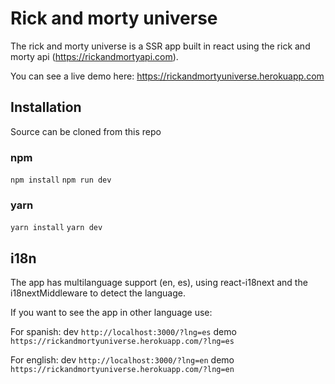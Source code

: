 # Rick and morty universe

The rick and morty universe is a SSR app built in react using the rick and morty api (https://rickandmortyapi.com).

You can see a live demo here: https://rickandmortyuniverse.herokuapp.com

## Installation

Source can be cloned from this repo
### npm
`npm install`
`npm run dev`

### yarn
`yarn install`
`yarn dev`

## i18n

The app has multilanguage support  (en, es), using react-i18next and the i18nextMiddleware to detect the language. 

If you want to see the app in other language use:

For spanish:
	dev
`http://localhost:3000/?lng=es`
demo
`https://rickandmortyuniverse.herokuapp.com/?lng=es`

For english:
dev
`http://localhost:3000/?lng=en`
demo
`https://rickandmortyuniverse.herokuapp.com/?lng=en`
